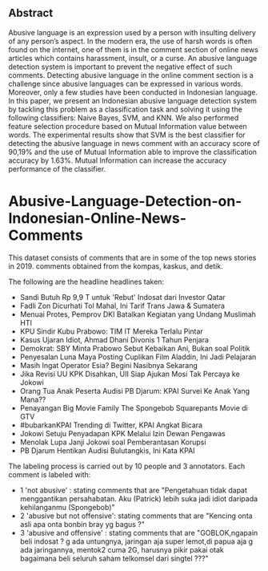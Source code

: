 ## Abstract
Abusive language is an expression used by a person with insulting delivery of any person’s aspect. In the modern era, the use of harsh words is often found on the internet, one of them is in the comment section of online news articles which contains harassment, insult, or a curse. An abusive language detection system is important to prevent the negative effect of such comments. Detecting abusive language in the online comment section is a challenge since abusive languages can be expressed in various words. Moreover, only a few studies have been conducted in Indonesian language. In this paper, we present an Indonesian abusive language detection system by tackling this problem as a classification task and solving it using the following classifiers: Naive Bayes, SVM, and KNN. We also performed feature selection procedure based on Mutual Information value between words. The experimental results show that SVM is the best classifier for detecting the abusive language in news comment with an accuracy score of 90,19% and the use of Mutual Information able to improve the classification accuracy by 1.63%. Mutual Information can increase the accuracy performance of the classifier.

# Abusive-Language-Detection-on-Indonesian-Online-News-Comments

This dataset consists of comments that are in some of the top news stories in 2019. comments obtained from the kompas, kaskus, and detik.

The following are the headline headlines taken:
- Sandi Butuh Rp 9,9 T untuk 'Rebut' Indosat dari Investor Qatar
- Fadli Zon Dicurhati Tol Mahal, Ini Tarif Trans Jawa & Sumatera
- Menuai Protes, Pemprov DKI Batalkan Kegiatan yang Undang Muslimah HTI
- KPU Sindir Kubu Prabowo: TIM IT Mereka Terlalu Pintar
- Kasus Ujaran Idiot, Ahmad Dhani Divonis 1 Tahun Penjara
- Demokrat: SBY Minta Prabowo Sebut Kebaikan Ani, Bukan soal Politik
- Penyesalan Luna Maya Posting Cuplikan Film Aladdin, Ini Jadi Pelajaran
- Masih Ingat Operator Esia? Begini Nasibnya Sekarang
- Jika Revisi UU KPK Disahkan, UII Siap Ajukan Mosi Tak Percaya ke Jokowi
- Orang Tua Anak Peserta Audisi PB Djarum: KPAI Survei Ke Anak Yang Mana??
- Penayangan Big Movie Family The Spongebob Squarepants Movie di GTV 
- #bubarkanKPAI Trending di Twitter, KPAI Angkat Bicara
- Jokowi Setuju Penyadapan KPK Melalui Izin Dewan Pengawas
- Menolak Lupa Janji Jokowi soal Pemberantasan Korupsi
- PB Djarum Hentikan Audisi Bulutangkis, Ini Kata KPAI


The labeling process is carried out by 10 people and 3 annotators. Each comment is labeled with: 
- 1 'not abusive' : stating comments that are "Pengetahuan tidak dapat menggantikan persahabatan. Aku (Patrick) lebih suka jadi idiot daripada kehilanganmu (Spongebob)"
- 2 'abusive but not offensive': stating comments that are "Kencing onta asli apa onta bonbin bray yg bagus ?"
- 3 'abusive and offensive' : ⁣⁣stating comments that are "GOBLOK,ngapain beli indosat ? g ada untungnya, jaringan aja super lemot,di papua aja g ada jaringannya, mentok2 cuma 2G, harusnya pikir pakai otak bagaimana beli seluruh saham telkomsel dari singtel ???"
